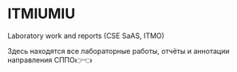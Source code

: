 # ITMIUMIU
Laboratory work and reports (CSE SaAS, ITMO)

Здесь находятся все лабораторные работы, отчёты и аннотации направления СППО👉👈
